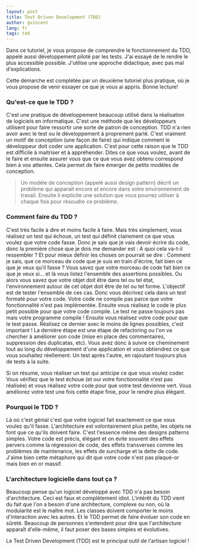 ```yaml
---
layout: post
title: Test Driven Development (TDD)
author: gvincent
lang: fr
tags: tdd
---
```


Dans ce tutoriel, je vous propose de comprendre le fonctionnement du TDD, appelé aussi développement piloté par les tests.
J'ai essayé de le rendre le plus accessible possible. J'utilise une approche didactique, avec pas mal d'explications.

Cette démarche est complétée par un deuxième tutoriel plus pratique, où je vous propose de venir essayer ce que je vous ai appris. Bonne lecture!

### Qu'est-ce que le TDD ?

C'est une pratique de développement beaucoup utilisé dans la réalisation de logiciels en informatique. C'est une méthode que les développeurs utilisent pour faire ressortir une sorte de patron de conception. TDD n'a rien avoir avec le test ou le développement à proprement parlé. C'est vraiment un motif de conception (une façon de faire) qui indique comment le développeur doit coder une application. C'est pour cette raison que le TDD est difficile à maitriser et à appréhender.
Dites ce que vous voulez, avant de le faire et ensuite assurer vous que ce que vous avez obtenu correspond bien à vos attentes. Cela permet de faire émerger de petits modèles de conception.

> Un modèle de conception (appelé aussi design pattern) décrit un problème qui apparait encore et encore dans votre environnement de travail. Ensuite il explicite une solution que vous pourrez utiliser à chaque fois pour résoudre ce problème.

### Comment faire du TDD ?

C'est très facile à dire et moins facile à faire. Mais très simplement, vous réalisez un test qui échoue, un test qui définit clairement ce que vous voulez que votre code fasse. Donc je sais que je vais devoir écrire du code, donc la première chose que je dois me demander est : A quoi cela va-t-il ressembler ? Et pour mieux définir les choses on pourrait se dire : Comment je sais, que ce morceau de code que je suis en train d'écrire, fait bien ce que je veux qu'il fasse ? Vous savez que votre morceau de code fait bien ce que je veux si… et là vous listez l'ensemble des assertions possibles. Ou alors vous savez que votre objet doit être dans tel ou tel état, l'environnement autour de cet objet doit être de tel ou tel forme. L'objectif est de tester l'ensemble de ces cas. Donc vous décrivez cela dans un test formaté pour votre code. Votre code ne compile pas parce que votre fonctionnalité n'est pas implémentée. Ensuite vous réalisez le code le plus petit possible pour que votre code compile. Le test ne passe toujours pas mais votre programme compile ! Ensuite vous réalisez votre code pour que le test passe. Réalisez ce dernier avec le moins de lignes possibles, c'est important ! La dernière étape est une étape de refactoring ou l'on va chercher à améliorer son code (mise en place des commentaires, suppression des duplicatas, etc). Vous avez donc à suivre ce cheminement tout au long du développement d'une application et vous obtiendrez ce que vous souhaitez réellement. Un test après l'autre, en rajoutant toujours plus de tests à la suite.

Si on résume, vous réaliser un test qui anticipe ce que vous voulez coder. Vous vérifiez que le test échoue (et oui votre fonctionnalité n'est pas réalisée) et vous réalisez votre code pour que votre test devienne vert. Vous améliorez votre test une fois cette étape finie, pour le rendre plus élégant.

### Pourquoi le TDD ?

Là où c'est génial c'est que votre logiciel fait exactement ce que vous voulez qu'il fasse. L'architecture est volontairement plus petite, les objets ne font que ce qu'ils doivent faire. C'est l'essence même des designs patterns simples. Votre code est précis, élégant et on évite souvent des effets pervers comme la régression de code, des effets transverses comme les problèmes de maintenance, les effets de surcharge et la dette de code. J'aime bien cette métaphore qui dit que votre code n'est pas plaqué-or mais bien en or massif.

### L'architecture logicielle dans tout ça ?

Beaucoup pense qu'un logiciel développé avec TDD n'a pas besoin d'architecture. Ceci est faux et complètement idiot. L'intérêt du TDD vient du fait que l'on a besoin d'une architecture, complexe ou non, où la modularité est le maître mot. Les classes doivent comporter le moins d'interaction avec les autres. Et le TDD permet de faire évoluer son code en sûreté. Beaucoup de personnes s'entendent pour dire que l'architecture apparaît d'elle-même, il faut poser des bases simples et évolutives.

Le Test Driven Development (TDD) est le principal outil de l'artisan logiciel !
